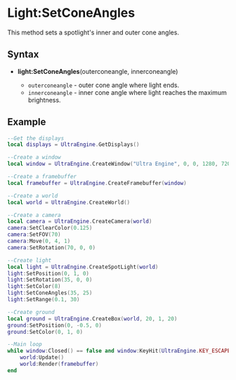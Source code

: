 # Light:SetConeAngles

This method sets a spotlight's inner and outer cone angles.

## Syntax

- **light:SetConeAngles**(outerconeangle, innerconeangle)

  - `outerconeangle` - outer cone angle where light ends.
  - `innerconeangle` - inner cone angle where light reaches the maximum brightness.

## Example

```lua
--Get the displays
local displays = UltraEngine.GetDisplays()

--Create a window
local window = UltraEngine.CreateWindow("Ultra Engine", 0, 0, 1280, 720, displays[1], UltraEngine.WINDOW_CENTER | UltraEngine.WINDOW_TITLEBAR)

--Create a framebuffer
local framebuffer = UltraEngine.CreateFramebuffer(window)

--Create a world
local world = UltraEngine.CreateWorld()

--Create a camera
local camera = UltraEngine.CreateCamera(world)
camera:SetClearColor(0.125)
camera:SetFOV(70)
camera:Move(0, 4, 1)
camera:SetRotation(70, 0, 0)

--Create light
local light = UltraEngine.CreateSpotLight(world)
light:SetPosition(0, 1, 0)
light:SetRotation(35, 0, 0)
light:SetColor(8)
light:SetConeAngles(35, 25)
light:SetRange(0.1, 30)

--Create ground
local ground = UltraEngine.CreateBox(world, 20, 1, 20)
ground:SetPosition(0, -0.5, 0)
ground:SetColor(0, 1, 0)

--Main loop
while window:Closed() == false and window:KeyHit(UltraEngine.KEY_ESCAPE) == false do
    world:Update()
    world:Render(framebuffer)
end
```